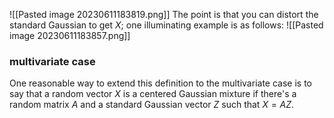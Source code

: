 ![[Pasted image 20230611183819.png]]
The point is that you can distort the standard Gaussian to get $X$; one illuminating example is as follows: 
![[Pasted image 20230611183857.png]]



### multivariate case
One reasonable way to extend this definition to the multivariate case is to say that a random vector $X$ is a centered Gaussian mixture if there's a random matrix $A$ and a standard Gaussian vector $Z$ such that $X = AZ$. 